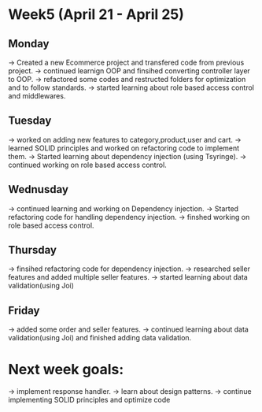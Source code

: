 # Week5 (April 21 - April 25)

## Monday

-> Created a new Ecommerce project and transfered code from previous project.
-> continued learnign OOP and finsihed converting controller layer to OOP.
-> refactored some codes and restructed folders for optimization and to follow standards.
-> started learning about role based access control and middlewares.

## Tuesday

-> worked on adding new features to category,product,user and cart.
-> learned SOLID principles and worked on refactoring code to implement them.
-> Started learning about dependency injection (using Tsyringe).
-> continued working on role based access control.

## Wednusday

-> continued learning and working on Dependency injection.
-> Started refactoring code for handling dependency injection.
-> finshed working on role based access control.

## Thursday

-> finsihed refactoring code for dependency injection.
-> researched seller features and added multiple seller features.
-> started learning about data validation(using Joi)

## Friday

-> added some order and seller features.
-> continued learning about data validation(using Joi) and finished adding data validation.

# Next week goals:

-> implement response handler.
-> learn about design patterns.
-> continue implementing SOLID principles and optimize code
